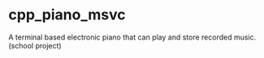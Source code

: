 # cpp_piano_msvc
A terminal based electronic piano that can play and store recorded music. (school project)
